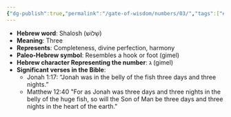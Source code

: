 ```yaml
---
{"dg-publish":true,"permalink":"/gate-of-wisdom/numbers/03/","tags":["#GateWisdom","#Numbers","#N"]}
---
```



- **Hebrew word**: Shalosh (שָׁלוֹשׁ)
- **Meaning**: Three
- **Represents**: Completeness, divine perfection, harmony
- **Paleo-Hebrew symbol**: Resembles a hook or foot (gimel)
- **Hebrew character Representing the number**: ג (gimel)
- **Significant verses in the Bible**:
  -   Jonah 1:17: “Jonah was in the belly of the fish three days and three nights.”
  - Matthew 12:40 "For as Jonah was three days and three nights in the belly of the huge fish, so will the Son of Man be three days and three nights in the heart of the earth."


